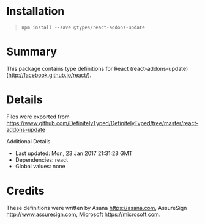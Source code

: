 # Installation
> `npm install --save @types/react-addons-update`

# Summary
This package contains type definitions for React (react-addons-update) (http://facebook.github.io/react/).

# Details
Files were exported from https://www.github.com/DefinitelyTyped/DefinitelyTyped/tree/master/react-addons-update

Additional Details
 * Last updated: Mon, 23 Jan 2017 21:31:28 GMT
 * Dependencies: react
 * Global values: none

# Credits
These definitions were written by Asana <https://asana.com>, AssureSign <http://www.assuresign.com>, Microsoft <https://microsoft.com>.
